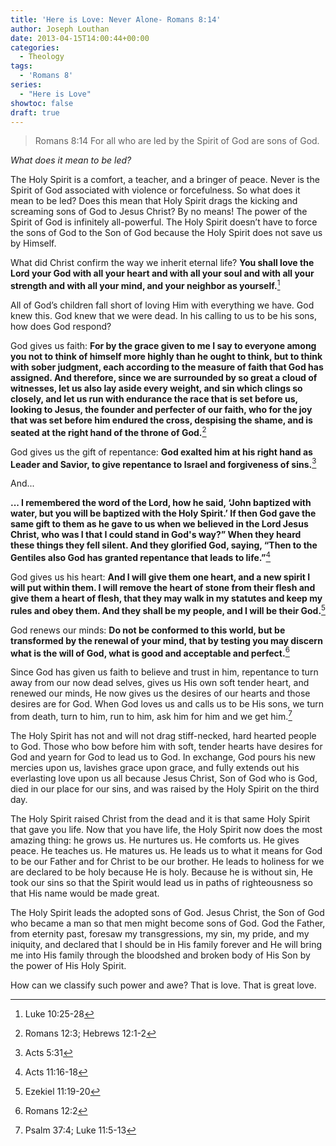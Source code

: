 ```yaml
---
title: 'Here is Love: Never Alone- Romans 8:14'
author: Joseph Louthan
date: 2013-04-15T14:00:44+00:00
categories:
  - Theology
tags:
  - 'Romans 8'
series:
  - "Here is Love"
showtoc: false
draft: true
---
```

>Romans 8:14 For all who are led by the Spirit of God are sons of God.

_What does it mean to be led?_

The Holy Spirit is a comfort, a teacher, and a bringer of peace. Never is the Spirit of God associated with violence or forcefulness. So what does it mean to be led? Does this mean that Holy Spirit drags the kicking and screaming sons of God to Jesus Christ? By no means! The power of the Spirit of God is infinitely all-powerful. The Holy Spirit doesn’t have to force the sons of God to the Son of God because the Holy Spirit does not save us by Himself.

What did Christ confirm the way we inherit eternal life? **You shall love the Lord your God with all your heart and with all your soul and with all your strength and with all your mind, and your neighbor as yourself.**[^1]

All of God’s children fall short of loving Him with everything we have. God knew this. God knew that we were dead. In his calling to us to be his sons, how does God respond?

God gives us faith: **For by the grace given to me I say to everyone among you not to think of himself more highly than he ought to think, but to think with sober judgment, each according to the measure of faith that God has assigned. And therefore, since we are surrounded by so great a cloud of witnesses, let us also lay aside every weight, and sin which clings so closely, and let us run with endurance the race that is set before us, looking to Jesus, the founder and perfecter of our faith, who for the joy that was set before him endured the cross, despising the shame, and is seated at the right hand of the throne of God.**[^2]

God gives us the gift of repentance: **God exalted him at his right hand as Leader and Savior, to give repentance to Israel and forgiveness of sins.**[^3]

And...

**... I remembered the word of the Lord, how he said, ‘John baptized with water, but you will be baptized with the Holy Spirit.’ If then God gave the same gift to them as he gave to us when we believed in the Lord Jesus Christ, who was I that I could stand in God's way?” When they heard these things they fell silent. And they glorified God, saying, “Then to the Gentiles also God has granted repentance that leads to life.”**[^4]

God gives us his heart: **And I will give them one heart, and a new spirit I will put within them. I will remove the heart of stone from their flesh and give them a heart of flesh, that they may walk in my statutes and keep my rules and obey them. And they shall be my people, and I will be their God.**[^5]

God renews our minds: **Do not be conformed to this world, but be transformed by the renewal of your mind, that by testing you may discern what is the will of God, what is good and acceptable and perfect.**[^6]

Since God has given us faith to believe and trust in him, repentance to turn away from our now dead selves, gives us His own soft tender heart, and renewed our minds, He now gives us the desires of our hearts and those desires are for God. When God loves us and calls us to be His sons, we turn from death, turn to him, run to him, ask him for him and we get him.[^7]

The Holy Spirit has not and will not drag stiff-necked, hard hearted people to God. Those who bow before him with soft, tender hearts have desires for God and yearn for God to lead us to God. In exchange, God pours his new mercies upon us, lavishes grace upon grace, and fully extends out his everlasting love upon us all because Jesus Christ, Son of God who is God, died in our place for our sins, and was raised by the Holy Spirit on the third day.

The Holy Spirit raised Christ from the dead and it is that same Holy Spirit that gave you life. Now that you have life, the Holy Spirit now does the most amazing thing: he grows us. He nurtures us. He comforts us. He gives peace. He teaches us. He matures us. He leads us to what it means for God to be our Father and for Christ to be our brother. He leads to holiness for we are declared to be holy because He is holy. Because he is without sin, He took our sins so that the Spirit would lead us in paths of righteousness so that His name would be made great.

The Holy Spirit leads the adopted sons of God. Jesus Christ, the Son of God who became a man so that men might become sons of God. God the Father, from eternity past, foresaw my transgressions, my sin, my pride, and my iniquity, and declared that I should be in His family forever and He will bring me into His family through the bloodshed and broken body of His Son by the power of His Holy Spirit.

How can we classify such power and awe? That is love. That is great love.

[^1]: Luke 10:25-28
[^2]: Romans 12:3; Hebrews 12:1-2
[^3]: Acts 5:31
[^4]: Acts 11:16-18
[^5]: Ezekiel 11:19-20
[^6]: Romans 12:2
[^7]: Psalm 37:4; Luke 11:5-13
